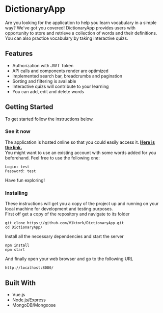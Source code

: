 # DictionaryApp

Are you looking for the application to help you learn vocabulary in a simple way? We've got you covered! DictionaryApp provides users with opportunity to store and retrieve a collection of words and their definitions. You can also practice vocabulary by taking interactive quizs.

## Features

- Authorization with JWT Token
- API calls and components render are optimized
- Implemented search bar, breadcrumbs and pagination
- Sorting and filtering is available
- Interactive quizs will contribute to your learning
- You can add, edit and delete words

## Getting Started

To get started follow the instructions below.

### See it now

The application is hosted online so that you could easily access it. [**Here is the link.**](https://dictionaryapp-v1ktork.appspot.com/)  
You might want to use an existing account with some words added for you beforehand. Feel free to use the following one:

```
Login: test
Password: test
```

Have fun exploring!

### Installing

These instructions will get you a copy of the project up and running on your local machine for development and testing purposes.  
First off get a copy of the repository and navigate to its folder

```
git clone https://github.com/V1ktork/DictionaryApp.git
cd DictionaryApp/
```

Install all the necessary dependencies and start the server

```
npm install
npm start
```

And finally open your web browser and go to the following URL

```
http://localhost:8080/
```

## Built With

- Vue.js
- Node.js/Express
- MongoDB/Mongoose

